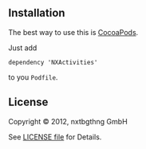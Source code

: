 ## Installation

The best way to use this is [CocoaPods](https://github.com/CocoaPods).

Just add

    dependency 'NXActivities'

to you `Podfile`.

## License 

Copyright © 2012, nxtbgthng GmbH

See [LICENSE file](LICENSE) for Details.